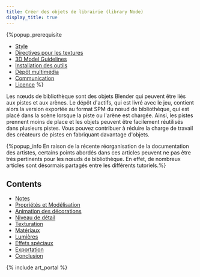 ```yaml
---
title: Créer des objets de librairie (library Node)
display_title: true
---
```

{%popup_prerequisite
* [Style](Style)
* [Directives pour les textures](Texture_Guidelines)
* [3D Model Guidelines](3D_Model_Guidelines)
* [Installation des outils](Installing_Tools)
* [Dépôt multimédia](Media_Repo)
* [Communication](Communication)
* [Licence](Licensing)
%}

Les nœuds de bibliothèque sont des objets Blender qui peuvent être liés aux pistes et aux arènes. Le dépôt d'actifs, qui est livré avec le jeu, contient alors la version exportée au format SPM du nœud de bibliothèque, qui est placé dans la scène lorsque la piste ou l'arène est chargée. Ainsi, les pistes prennent moins de place et les objets peuvent être facilement réutilisés dans plusieurs pistes. Vous pouvez contribuer à réduire la charge de travail des créateurs de pistes en fabriquant davantage d'objets.

{%popup_info En raison de la récente réorganisation de la documentation des artistes, certains points abordés dans ces articles peuvent ne pas être très pertinents pour les nœuds de bibliothèque. En effet, de nombreux articles sont désormais partagés entre les différents tutoriels.%}

## Contents

* [Notes](Making_Library_Nodes:_Notes)
* [Propriétés et Modélisation](Making_Library_Nodes:_Properties_and_Modeling)
* [Animation des décorations](Animating_Decorations)
* [Niveau de détail](Level_of_Detail)
* [Texturation](Texturing)
* [Matériaux](Materials)
* [Lumières](Making_Library_Nodes:_Lights)
* [Effets spéciaux](Special_Effects)
* [Exportation](Making_Library_Nodes:_Exporting)
* [Conclusion](Making_Library_Nodes:_Conclusion)

{% include art_portal %}
